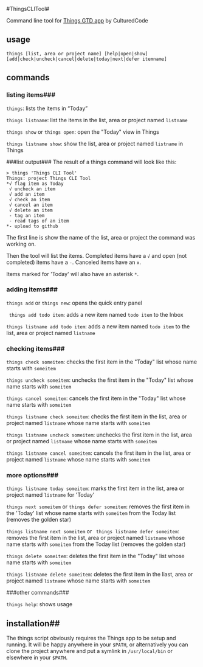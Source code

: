 #ThingsCLITool#

Command line tool for [Things GTD app](http://culturedcode.com/things) by CulturedCode

## usage ##

```
things [list, area or project name] [help|open|show] [add|check|uncheck|cancel|delete|today|next|defer itemname]
```

## commands ##

### listing items###

` things `: lists the items in “Today”

`things listname`: list the items in the list, area or project named `listname`

`things show` or `things open`: open the "Today" view in Things

`things listname show`: show the list, area or project named `listname` in Things

###list output###
The result of a things command will look like this:

```
> things 'Things CLI Tool'
Things: project Things CLI Tool
*√ flag item as Today
 √ uncheck an item
 √ add an item
 √ check an item
 √ cancel an item
 √ delete an item
 - tag an item
 - read tags of an item
*- upload to github
```

The first line is show the name of the list, area or project the command was working on.

Then the tool will list the items. Completed items have a `√` and open (not completed) items have a `-`. Canceled items have an `x`.

Items marked for 'Today' will also have an asterisk `*`.

### adding items###

`things add` or `things new`: opens the quick entry panel

` things add todo item`: adds a new item named `todo item` to the Inbox

`things listname add todo item`: adds a new item named `todo item` to the list, area or project named `listname`

### checking items###

`things check someitem`: checks the first item in the "Today" list whose name starts with `someitem`

`things uncheck someitem`: unchecks the first item in the "Today" list whose name starts with `someitem`

`things cancel someitem`: cancels the first item in the "Today" list whose name starts with `someitem`

`things listname check someitem`: checks the first item in the list, area or project named `listname` whose name starts with `someitem`

`things listname uncheck someitem`: unchecks the first item in the list, area or project named `listname` whose name starts with `someitem`

`things listname cancel someitem`: cancels the first item in the list, area or project named `listname` whose name starts with `someitem`


### more options###

`things listname today someitem`: marks the first item in the list, area or project named `listname` for 'Today'

`things next someitem` or `things defer someitem`: removes the first item in the 'Today' list whose name starts with `someitem` from the Today list (removes the golden star)

`things listname next someitem` or ` things listname defer someitem`: removes the first item in the list, area or project named `listname` whose name starts with `someitem` from the Today list (removes the golden star)

`things delete someitem`: deletes the first item in the "Today" list whose name starts with `someitem`

`things listname delete someitem`: deletes the first item in the liast, area or project named `listname` whose name starts with `someitem`

###other commands###

`things help`: shows usage

## installation##

The things script obviously requires the Things app to be setup and running. It will be happy anywhere in your `$PATH`, or alternatively you can clone the project anywhere and put a symlink in `/usr/local/bin` or elsewhere in your `$PATH`.

